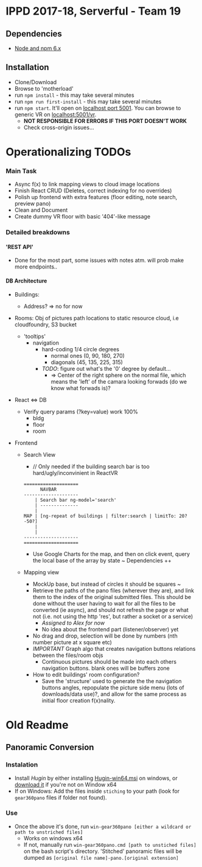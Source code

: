 # IPPD 2017-18, Serverful - Team 19

## Dependencies
- [Node and npm 6.x](https://nodejs.org/en/)

## Installation
- Clone/Download
- Browse to 'motherload'
- run `npm install` - this may take several minutes
- run `npm run first-install` - this may take several minutes
- run `npm start`. It'll open on [localhost port 5001](http://localhost:5001). You can browse to generic VR on [localhost:5001/vr](http://localhost:5001/vr).
  + **NOT RESPONSIBLE FOR ERRORS IF THIS PORT DOESN'T WORK**
  + Check cross-origin issues...

# Operationalizing TODOs

### Main Task
- Async f(x) to link mapping views to cloud image locations
- Finish React CRUD (Deletes, correct indexing for no overrides)
- Polish up frontend with extra features (floor editing, note search, preview pano)
- Clean and Document
- Create dummy VR floor with basic '404'-like message

### Detailed breakdowns

#### 'REST API'
  - Done for the most part, some issues with notes atm. will prob make more endpoints..

#### DB Architecture
  - Buildings:
    + Address? => no for now

  - Rooms:
  Obj of pictures path locations to static resource cloud, i.e cloudfoundry, S3 bucket
    + 'tooltips'
      + navigation
        - hard-coding 1/4 circle degrees
          + normal ones (0, 90, 180, 270)
          + diagonals (45, 135, 225, 315)
        - <a name='bleh'>*TODO*</a>: figure out what's the '0' degree by default...
          + => Center of the right sphere on the normal file, which means the 'left' of the camara looking forwads (do we know what forwads is)?

- React <=> DB
  + Verify query params (?key=value) work 100% 
    * bldg
    * floor
    * room

- Frontend
  + Search View
    * // Only needed if the building search bar is too hard/ugly/inconvinient in ReactVR

    ```
    ====================
          NAVBAR
    --------------------
        | Search bar ng-model='search'
        | --------------
        |
    MAP | [ng-repeat of buildings | filter:search | limitTo: 20?-50?]
        |
        |
    --------------------
    ====================
    ```

    * Use Google Charts for the map, and then on click event, query the local base of the array by state ~
      Dependencies ++

  + Mapping view
    * MockUp base, but instead of circles it should be squares ~
    * Retrieve the paths of the pano files (wherever they are), and link them to the index of the original submitted files.
      This should be done without the user having to wait for all the files to be converted (ie async), and should not refresh the page or what not (i.e. not using the http 'res', but rather a socket or a service)
        - *Assigned to Alex for now*
        - No idea about the frontend part (listener/observer) yet
    * No drag and drop, selection will be done by numbers (nth number picture at x square etc)
    * *IMPORTANT* Graph algo that creates navigation buttons relations between the files/room objs
      - Continuous pictures should be made into each others navigation buttons. blank ones will be buffers zone
    * How to edit buildings' room configuration?
      - Save the 'structure' used to generate the the navigation buttons angles, repopulate the picture side menu (lots of downloads/data use)?, and allow for the same process as initial floor creation f(x)nality.


# Old Readme
## Panoramic Conversion
### Instalation
+ Install *Hugin* by either installing [Hugin-win64.msi](stiching/Hugin-win64.msi) on windows, or [download it](http://hugin.sourceforge.net/download/) if you're not on Window x64
+ If on Windows: Add the files inside `stiching` to your path (look for `gear360pano` files if folder not found).

### Use
- Once the above it's done, run `win-gear360pano [either a wildcard or path to unstriched files]`
    - Works on windows x64
    - If not, manually run `win-gear360pano.cmd [path to unstiched files]` on the bash script's directory.
'Stitched' panoramic files will be dumped as `[original file name]-pano.[original extension]`
